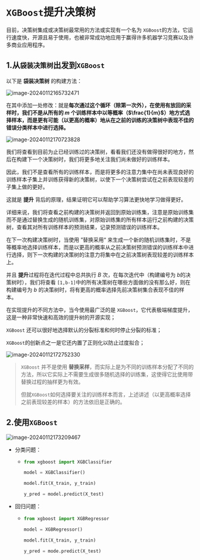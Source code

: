 # `XGBoost`提升决策树

目前，决策树集成或决策树最常用的方法或实现有一个名为 `XGBoost`的方法，它运行速度快，开源且易于使用，也被非常成功地应用于赢得许多机器学习竞赛以及许多商业应用程序。



## 1.从`袋装决策树`出发到`XGBoost`

以下是 **袋装决策树** 的构建方法：

![image-20240112165732471](C:\Users\chen\AppData\Roaming\Typora\typora-user-images\image-20240112165732471.png)

在其中添加一处修改：就是**每次通过这个循环（除第一次外），在使用有放回的采样时，我们不是从所有的 $m$ 个训练样本中以等概率（$\frac{1}{m}$）地方式选择样本，而是更有可能（以更高的概率）地从在之前的训练的决策树中表现不佳的错误分类样本中进行选择。**

![image-20240112170723828](C:\Users\chen\AppData\Roaming\Typora\typora-user-images\image-20240112170723828.png)

我们将查看到目前为止已经训练过的决策树，看看我们还没有做得很好的地方，然后在构建下一个决策树时，我们将更多地关注我们尚未做好的训练样本。

因此，我们不是查看所有的训练样本，而是将更多的注意力集中在尚未表现良好的训练样本子集上并训练获得新的决策树，以使下一个决策树尝试在之前表现较差的子集上做的更好。

这就是 **提升** 背后的原理，结果证明它可以帮助学习算法更快地学习做得更好。



详细来说，我们将查看之前构建的决策树并返回到原始训练集，注意是原始训练集而不是通过替换生成的随机训练集，对原始训练集的所有样本运行之前构建的决策树，查看其对所有训练样本的预测结果，记录预测错误的训练样本。

在下一次构建决策树时，当使用 ”替换采用“ 来生成一个新的随机训练集时，不是等概率地选择训练样本，而是以更高的概率从之前决策树预测错误的训练样本中进行选择，则下一次构建的决策树的注意力将集中在之前决策树表现较差的训练样本上。

并且 **提升**过程将在迭代过程中总共执行 $B$ 次，在每次迭代中（构建编号为 $b$的决策树时），我们将查看 `[1,b-1]`中的所有决策树在哪些方面做的没有那么好，则在构建编号为 $b$ 的决策树时，将有更高的概率选择先前决策树集合表现不佳的样本。



在实现提升的不同方法中，当今使用最广泛的是 `XGBoost`，它代表极端梯度提升，这是一种非常快速和高效的提升树的开源实现；

`XGBoost` 还可以很好地选择默认的分裂标准和何时停止分裂的标准；

`XGBoost`的创新点之一是它还内置了正则化以防止过度拟合；

![image-20240112172752330](C:\Users\chen\AppData\Roaming\Typora\typora-user-images\image-20240112172752330.png)



> `XGBoost` 并不是使用 **替换采样**，而实际上是为不同的训练样本分配了不同的方法，所以它实际上不需要生成很多随机选择的训练集，这使得它比使用带替换过程的抽样更为有效。
>
> 但就`XGBoost`如何选择要关注的训练样本而言，上述讲述（以更高概率选择之前表现较差的样本）的方法依旧是正确的。





## 2.使用`XGBoost`

![image-20240112173209467](C:\Users\chen\AppData\Roaming\Typora\typora-user-images\image-20240112173209467.png)



- 分类问题：

  - ```python
    from xgboost import XGBClassifier
    
    model = XGBClassifier()
    
    model.fit(X_train, y_train)
    
    y_pred = model.predict(X_test)
    ```

    

- 回归问题：

  - ```python
    from xgboost import XGBRegressor
    
    model = XGBRegressor()
    
    model.fit(X_train, y_train)
    
    y_pred = mode.predict(X_test)
    ```

    